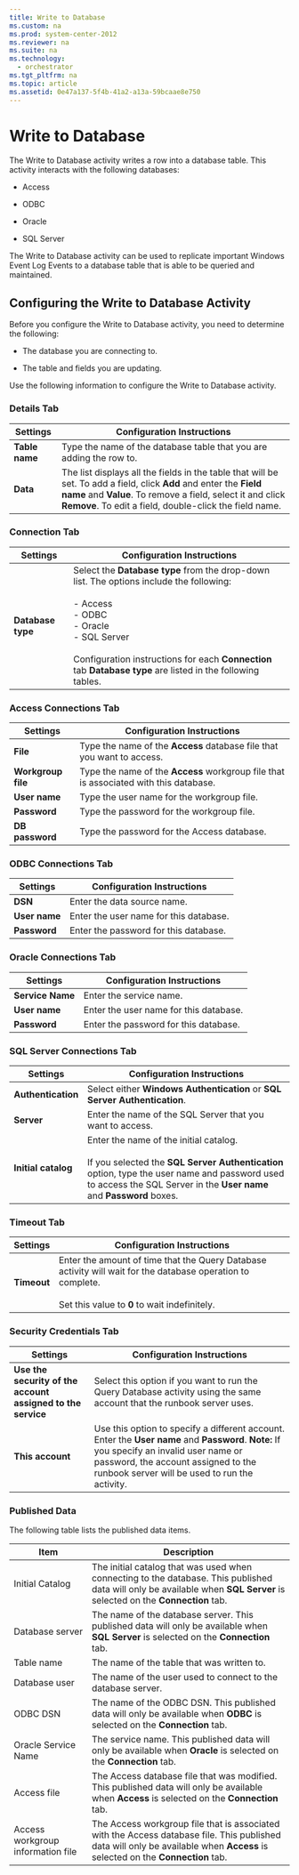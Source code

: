 ```yaml
---
title: Write to Database
ms.custom: na
ms.prod: system-center-2012
ms.reviewer: na
ms.suite: na
ms.technology: 
  - orchestrator
ms.tgt_pltfrm: na
ms.topic: article
ms.assetid: 0e47a137-5f4b-41a2-a13a-59bcaae8e750
---
```

# Write to Database
The Write to Database activity writes a row into a database table. This activity interacts with the following databases:

-   Access

-   ODBC

-   Oracle

-   SQL Server

The Write to Database activity can be used to replicate important Windows Event Log Events to a database table that is able to be queried and maintained.

## Configuring the Write to Database Activity
Before you configure the Write to Database activity, you need to determine the following:

-   The database you are connecting to.

-   The table and fields you are updating.

Use the following information to configure the Write to Database activity.

### Details Tab

|Settings|Configuration Instructions|
|------------|------------------------------|
|**Table name**|Type the name of the database table that you are adding the row to.|
|**Data**|The list displays all the fields in the table that will be set. To add a field, click **Add** and enter the **Field name** and **Value**. To remove a field, select it and click **Remove**. To edit a field, double\-click the field name.|

### Connection Tab

|Settings|Configuration Instructions|
|------------|------------------------------|
|**Database type**|Select the **Database type** from the drop\-down list. The options include the following:<br /><br />-   Access<br />-   ODBC<br />-   Oracle<br />-   SQL Server<br /><br />Configuration instructions for each **Connection** tab **Database type** are listed in the following tables.|

### Access Connections Tab

|Settings|Configuration Instructions|
|------------|------------------------------|
|**File**|Type the name of the **Access** database file that you want to access.|
|**Workgroup file**|Type the name of the **Access** workgroup file that is associated with this database.|
|**User name**|Type the user name for the workgroup file.|
|**Password**|Type the password for the workgroup file.|
|**DB password**|Type the password for the Access database.|

### ODBC Connections Tab

|Settings|Configuration Instructions|
|------------|------------------------------|
|**DSN**|Enter the data source name.|
|**User name**|Enter the user name for this database.|
|**Password**|Enter the password for this database.|

### Oracle Connections Tab

|Settings|Configuration Instructions|
|------------|------------------------------|
|**Service Name**|Enter the service name.|
|**User name**|Enter the user name for this database.|
|**Password**|Enter the password for this database.|

### SQL Server Connections Tab

|Settings|Configuration Instructions|
|------------|------------------------------|
|**Authentication**|Select either **Windows Authentication** or **SQL Server Authentication**.|
|**Server**|Enter the name of the SQL Server that you want to access.|
|**Initial catalog**|Enter the name of the initial catalog.<br /><br />If you selected the **SQL Server Authentication** option, type the user name and password used to access the SQL Server in the **User name** and **Password** boxes.|

### Timeout Tab

|Settings|Configuration Instructions|
|------------|------------------------------|
|**Timeout**|Enter the amount of time that the Query Database activity will wait for the database operation to complete.<br /><br />Set this value to **0** to wait indefinitely.|

### Security Credentials Tab

|Settings|Configuration Instructions|
|------------|------------------------------|
|**Use the security of the account assigned to the service**|Select this option if you want to run the Query Database activity using the same account that the runbook server uses.|
|**This account**|Use this option to specify a different account. Enter the **User name** and **Password**. **Note:** If you specify an invalid user name or password, the account assigned to the runbook server will be used to run the activity.|

### Published Data
The following table lists the published data items.

|Item|Description|
|--------|---------------|
|Initial Catalog|The initial catalog that was used when connecting to the database. This published data will only be available when **SQL Server** is selected on the **Connection** tab.|
|Database server|The name of the database server. This published data will only be available when **SQL Server** is selected on the **Connection** tab.|
|Table name|The name of the table that was written to.|
|Database user|The name of the user used to connect to the database server.|
|ODBC DSN|The name of the ODBC DSN. This published data will only be available when **ODBC** is selected on the **Connection** tab.|
|Oracle Service Name|The service name. This published data will only be available when **Oracle** is selected on the **Connection** tab.|
|Access file|The Access database file that was modified. This published data will only be available when **Access** is selected on the **Connection** tab.|
|Access workgroup information file|The Access workgroup file that is associated with the Access database file. This published data will only be available when **Access** is selected on the **Connection** tab.|

